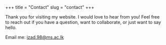 +++
title = "Contact"
slug = "contact"
+++

Thank you for visiting my website. I would love to hear from you! Feel free to reach out if you have a question, want to collaborate, or just want to say hello.


Email me: izad.98@ms.ac.lk

